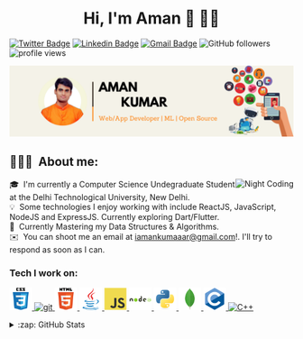 <h1 align="center">Hi, I'm Aman 👋 👨‍💻</h1>

[![Twitter Badge](https://img.shields.io/badge/-@iamankumaaar-1ca0f1?style=flat-square&labelColor=1ca0f1&logo=twitter&logoColor=white&link=https://twitter.com/iamankumaaar)](https://twitter.com/iamankumaaar)
[![Linkedin Badge](https://img.shields.io/badge/-Aman-blue?style=flat-square&logo=Linkedin&logoColor=white&link=https://www.linkedin.com/in/iamankumaaar/)](https://www.linkedin.com/in/iamankumaaar/)
[![Gmail Badge](https://img.shields.io/badge/-iamankumaaar-c14438?style=flat-square&logo=Gmail&logoColor=white&link=mailto:iamankumaaar@gmail.com)](mailto:iamankumaaar@gmail.com)
![GitHub followers](https://img.shields.io/github/followers/amankumaar?label=Follow&style=social)
<img alt = "profile views" src="https://komarev.com/ghpvc/?username=amankumaar&color=brightgreen">  

![Banner](https://github.com/amankumaar/amankumaar/blob/main/Banner.png)

## 👨🏻‍💻 &nbsp;About me:

<img alt="Night Coding" src="https://camo.githubusercontent.com/992babdffd8c74a1502de375fbdf7e4d54773242/68747470733a2f2f6d656469612e67697068792e636f6d2f6d656469612f53576f536b4e36447854737a71494b4571762f67697068792e676966" align="right"/>

🎓 &nbsp;I'm currently a Computer Science Undegraduate Student at the Delhi Technological University, New Delhi.\
💡 &nbsp;Some technologies I enjoy working with include ReactJS, JavaScript, NodeJS and ExpressJS. Currently exploring Dart/Flutter.\
🌱 &nbsp;Currently Mastering my Data Structures & Algorithms.\
✉️ &nbsp;You can shoot me an email at iamankumaaar@gmail.com!. I'll try to respond as soon as I can.


<h3 align="left">Tech I work on:</h3>

<p align="left"> <a href="https://www.w3schools.com/css/" target="_blank"> <img src="https://raw.githubusercontent.com/devicons/devicon/master/icons/css3/css3-original-wordmark.svg" alt="css3" width="40" height="40"/> </a> 
<a href="https://git-scm.com/" target="_blank"> <img src="https://www.vectorlogo.zone/logos/git-scm/git-scm-icon.svg" alt="git" width="40" height="40"/> </a> 
<a href="https://www.w3.org/html/" target="_blank"> <img src="https://raw.githubusercontent.com/devicons/devicon/master/icons/html5/html5-original-wordmark.svg" alt="html5" width="40" height="40"/> </a> 
<a href="https://www.java.com" target="_blank"> <img src="https://raw.githubusercontent.com/devicons/devicon/master/icons/java/java-original.svg" alt="java" width="40" height="40"/> </a> 
<a href="https://developer.mozilla.org/en-US/docs/Web/JavaScript" target="_blank"> <img src="https://raw.githubusercontent.com/devicons/devicon/master/icons/javascript/javascript-original.svg" alt="javascript" width="40" height="40"/> </a> 
<a href="https://nodejs.org" target="_blank"> <img src="https://raw.githubusercontent.com/devicons/devicon/master/icons/nodejs/nodejs-original-wordmark.svg" alt="nodejs" width="40" height="40"/> </a> <a href="https://www.python.org" target="_blank"> <img src="https://raw.githubusercontent.com/devicons/devicon/master/icons/python/python-original.svg" alt="python" width="40" height="40"/> </a> 
  <a href="https://www.mongodb.com" target="_blank"> <img src="https://raw.githubusercontent.com/devicons/devicon/master/icons/mongodb/mongodb-original.svg" alt="mongodb" width="40" height="40"/> </a> 
<a href="https://en.wikipedia.org/wiki/C_(programming_language)" target="_blank"> <img src="https://raw.githubusercontent.com/devicons/devicon/master/icons/c/c-original.svg" alt="C" width="40" height="40"/> </a>
<a href="https://www.w3schools.com/CPP/default.asp" target="_blank"> <img src="https://img.icons8.com/color/48/000000/c-plus-plus-logo.png" alt="C++" width="40" height="40"/> </a> </p>

<details>
  <summary>:zap: GitHub Stats</summary>
<p><img align="left" src="https://github-readme-stats.vercel.app/api/top-langs?username=amankumaar&show_icons=true&locale=en&layout=compact" alt="amankumaar" /></p>

<p>&nbsp;<img align="center" src="https://github-readme-stats.vercel.app/api?username=amankumaar&show_icons=true&locale=en" alt="amankumaar" /></p>
</details>
